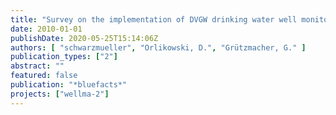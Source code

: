 ```yaml
---
title: "Survey on the implementation of DVGW drinking water well monitoring guidelines W125 in practice"
date: 2010-01-01
publishDate: 2020-05-25T15:14:06Z
authors: [ "schwarzmueller", "Orlikowski, D.", "Grützmacher, G." ]
publication_types: ["2"]
abstract: ""
featured: false
publication: "*bluefacts*"
projects: ["wellma-2"]
---
```


